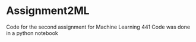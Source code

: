 # Assignment2ML
Code for the second assignment for Machine Learning 441
Code was done in a python notebook
